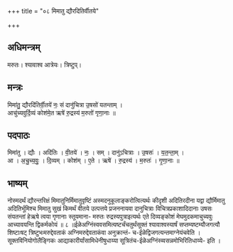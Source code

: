 +++
title = "०८ मिमातु द्यौरदितिर्वीतये"

+++
## अधिमन्त्रम्
मरुतः। श्यावाश्व आत्रेयः। त्रिष्टुप्।

## मन्त्रः
मिमा॑तु॒ द्यौरदि॑तिर्वी॒तये॑ नः॒ सं दानु॑चित्रा उ॒षसो॑ यतन्ताम् ।  
आचु॑च्यवुर्दि॒व्यं कोश॑मे॒त ऋषे॑ रु॒द्रस्य॑ म॒रुतो॑ गृणा॒नाः ॥

## पदपाठः
मिमा॑तु । द्यौः । अदि॑तिः । वी॒तये॑ । नः॒ । सम् । दानु॑ऽचित्राः । उ॒षसः॑ । य॒त॒न्ता॒म् ।  
आ । अ॒चु॒च्य॒वुः॒ । दि॒व्यम् । कोश॑म् । ए॒ते । ऋषे॑ । रु॒द्रस्य॑ । म॒रुतः॑ । गृ॒णा॒नाः ॥

## भाष्यम्
नोस्मदर्थं द्यौरन्तरिक्षं मिमातुनिर्मिमातुवृष्टिं अस्मदनुकूलाङ्करोत्वित्यर्थः कीदृशी अदितिरदीना यद्वा द्यौर्मिमातु अदितिर्भूमिश्च मिमातु सुखं किमर्थं वीतये उत्पत्तये प्रजननायवा दानुचित्राः विचित्रप्रकाशादिदानाः उषसः संयतन्तां हेऋषे त्वया गृणानाः स्तूयमाना- मरुतः रुद्रस्यपुत्राइत्यर्थः एते दिव्यङ्कोशं मेघमुदकमाचुच्यवुः आच्यावयन्ति द्विकर्मकोयं ॥ ८ ॥ईळेअग्निंस्ववसमित्यष्टर्चंचतुर्थंसूक्तं श्यावाश्वस्यार्षं सप्तम्यष्टम्यौजगत्यौ शिष्टाःषट् त्रिष्टुभःमरुद्देवताकं अग्निमरुद्देवताकंवा अनुक्रान्तं- च-ईळेद्विजगत्यन्तमाग्नेयंचवेति । सूक्तविनियोगोलैङ्गिकः आद्याकारीर्यांसामिधेनीषुधाय्या सूत्रितंच-ईळेअग्निंस्व्वसन्नमोभिरितिधाय्ये- इति ।